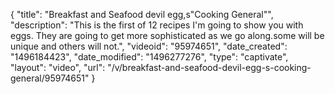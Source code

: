 {
    "title": "Breakfast and Seafood devil egg,s\"Cooking General\"",
    "description": "This is the first of 12 recipes I'm going to show you with eggs. They are going to get more sophisticated as we go along.some will be unique and others will not.",
    "videoid": "95974651",
    "date_created": "1496184423",
    "date_modified": "1496277276",
    "type": "captivate",
    "layout": "video",
    "url": "\/v\/breakfast-and-seafood-devil-egg-s-cooking-general\/95974651"
}